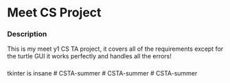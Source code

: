 # Meet CS Project
### Description
This is my meet y1 CS TA project, it covers all of the requirements except for the turtle GUI
it works perfectly and handles all the errors!
### 
### 
### 
### 
### 
### 
### 
### 
### 
### 
### 
### 
### 
### 
### 
### 
### 
### 
### 
### 
### 
### 

tkinter is insane
#   C S T A - s u m m e r  
 #   C S T A - s u m m e r  
 #   C S T A - s u m m e r  
 